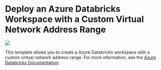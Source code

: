 # Deploy an Azure Databricks Workspace with a Custom Virtual Network Address Range

<a href="https://portal.azure.com/#create/Microsoft.Template/uri/https%3A%2F%2Fraw.githubusercontent.com%2Fjeffpang%2Fazure-quickstart-templates%2F101-databricks-workspace-with-custom-cidr-dev-test%2F101-databricks-workspace-with-custom-cidr%2Fazuredeploy.json" target="_blank">
    <img src="http://azuredeploy.net/deploybutton.png"/>
</a>

This template allows you to create a Azure Databricks workspace with a custom virtual network address range.
For more information, see the <a href="https://docs.microsoft.com/en-us/azure/azure-databricks/">Azure Databricks Documentation</a>.
